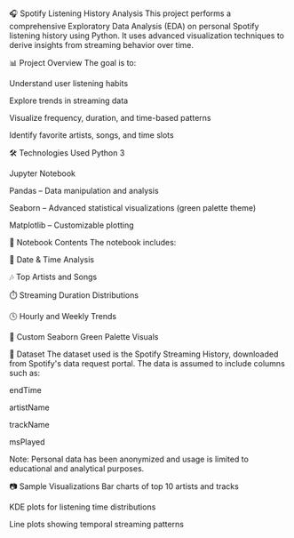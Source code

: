 
🎧 Spotify Listening History Analysis
This project performs a comprehensive Exploratory Data Analysis (EDA) on personal Spotify listening history using Python. It uses advanced visualization techniques to derive insights from streaming behavior over time.

📊 Project Overview
The goal is to:

Understand user listening habits

Explore trends in streaming data

Visualize frequency, duration, and time-based patterns

Identify favorite artists, songs, and time slots

🛠️ Technologies Used
Python 3

Jupyter Notebook

Pandas – Data manipulation and analysis

Seaborn – Advanced statistical visualizations (green palette theme)

Matplotlib – Customizable plotting

📁 Notebook Contents
The notebook includes:

📅 Date & Time Analysis

🎶 Top Artists and Songs

⏱️ Streaming Duration Distributions

🕓 Hourly and Weekly Trends

🌿 Custom Seaborn Green Palette Visuals

📂 Dataset
The dataset used is the Spotify Streaming History, downloaded from Spotify's data request portal. The data is assumed to include columns such as:

endTime

artistName

trackName

msPlayed

Note: Personal data has been anonymized and usage is limited to educational and analytical purposes.

📷 Sample Visualizations
Bar charts of top 10 artists and tracks

KDE plots for listening time distributions

Line plots showing temporal streaming patterns
